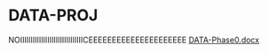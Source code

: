 # DATA-PROJ

NOIIIIIIIIIIIIIIIIIIIIIIIIIIIIIICEEEEEEEEEEEEEEEEEEEEE
[DATA-Phase0.docx](https://github.com/santoun001/DATA-PROJ/files/7315060/DATA-Phase0.docx)
